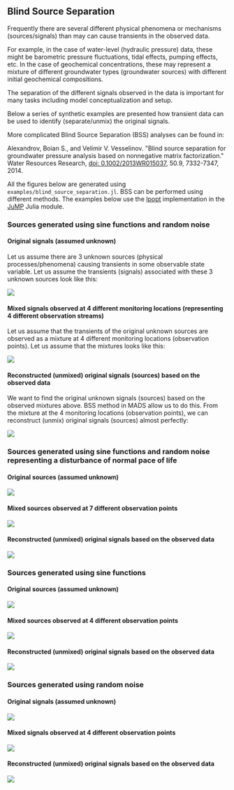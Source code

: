 ## Blind Source Separation

Frequently there are several different physical phenomena or mechanisms (sources/signals) than may can cause transients in the observed data.

For example, in the case of water-level (hydraulic pressure) data, these might be barometric pressure fluctuations, tidal effects, pumping effects, etc.
In the case of geochemical concentrations, these may represent a mixture of different groundwater types (groundwater sources) with different initial geochemical compositions.

The separation of the different signals observed in the data is important for many tasks including model conceptualization and setup.

Below a series of synthetic examples are presented how transient data can be used to identify (separate/unmix) the original signals.

More complicated Blind Source Separation (BSS) analyses can be found in:

Alexandrov, Boian S., and Velimir V. Vesselinov. "Blind source separation for groundwater pressure analysis based on nonnegative matrix factorization." Water Resources Research, [doi: 0.1002/2013WR015037](http://onlinelibrary.wiley.com/doi/10.1002/2013WR015037/abstract), 50.9, 7332-7347, 2014.

All the figures below are generated using `examples/blind_source_separation.jl`. BSS can be performed using different methods.
The examples below use the [Ipopt](https://projects.coin-or.org/Ipopt) implementation in the [JuMP](https://github.com/JuliaOpt/JuMP.jl) Julia module.

### Sources generated using sine functions and random noise

#### Original signals (assumed unknown)

Let us assume there are 3 unknown sources (physical processes/phenomena) causing transients in some observable state variable.
Let us assume the transients (signals) associated with these 3 unknown sources look like this:

![](sig_original_signals.svg)

#### Mixed signals observed at 4 different monitoring locations (representing 4 different observation streams)

Let us assume that the transients of the original unknown sources are observed as a mixture at 4 different monitoring locations (observation points).
Let us assume that the mixtures looks like this:

![](sig_mixed_observations.svg)

#### Reconstructed (unmixed) original signals (sources) based on the observed data

We want to find the original unknown signals (sources) based on the observed mixtures above.
BSS method in MADS allow us to do this.
From the mixture at the 4 monitoring locations (observation points), we can reconstruct (unmix) original signals (sources) almost perfectly:

![](sig_unmixed_observations_nlopt.svg)

### Sources generated using sine functions and random noise representing a disturbance of normal pace of life

#### Original sources (assumed unknown)

![](disturbance_original_signals.svg)

#### Mixed sources observed at 7 different observation points

![](disturbance_mixed_observations.svg)

#### Reconstructed (unmixed) original signals based on the observed data

![](disturbance_unmixed_observations_nlopt.svg)

### Sources generated using sine functions

#### Original sources (assumed unknown)

![](sin_original_signals.svg)

#### Mixed sources observed at 4 different observation points

![](sin_mixed_observations.svg)

#### Reconstructed (unmixed) original signals based on the observed data

![](sin_unmixed_observations_nlopt.svg)

### Sources generated using random noise

#### Original signals (assumed unknown)

![](rand_original_signals.svg)

#### Mixed signals observed at 4 different observation points

![](rand_mixed_observations.svg)

#### Reconstructed (unmixed) original signals based on the observed data

![](rand_unmixed_observations_nlopt.svg)
